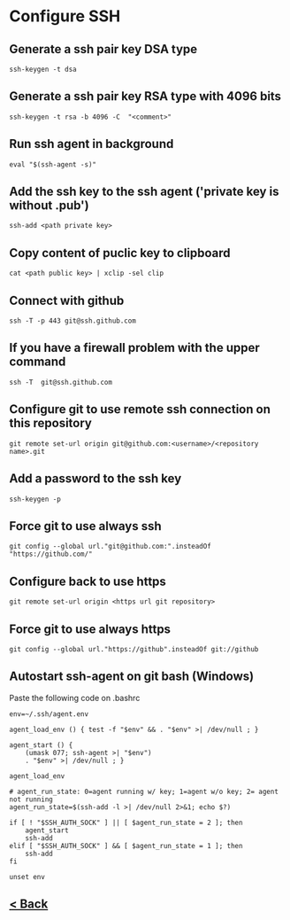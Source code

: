 # Configure SSH

## Generate a ssh pair key DSA type

    ssh-keygen -t dsa

## Generate a ssh pair key RSA type with 4096 bits

    ssh-keygen -t rsa -b 4096 -C  "<comment>"

## Run ssh agent in background

    eval "$(ssh-agent -s)"

## Add the ssh key to the ssh agent ('private key is without .pub')

    ssh-add <path private key>

## Copy content of puclic key to clipboard

    cat <path public key> | xclip -sel clip

## Connect with github

    ssh -T -p 443 git@ssh.github.com

## If you have a firewall problem with the upper command

    ssh -T  git@ssh.github.com

## Configure git to use remote ssh connection on this repository

    git remote set-url origin git@github.com:<username>/<repository name>.git

## Add a password to the ssh key

    ssh-keygen -p

## Force git to use always ssh

    git config --global url."git@github.com:".insteadOf "https://github.com/"

## Configure back to use https

    git remote set-url origin <https url git repository>

## Force git to use always https

    git config --global url."https://github".insteadOf git://github
    
## Autostart ssh-agent on git bash (Windows)

Paste the following code on .bashrc

    env=~/.ssh/agent.env

    agent_load_env () { test -f "$env" && . "$env" >| /dev/null ; }

    agent_start () {
        (umask 077; ssh-agent >| "$env")
        . "$env" >| /dev/null ; }

    agent_load_env

    # agent_run_state: 0=agent running w/ key; 1=agent w/o key; 2= agent not running
    agent_run_state=$(ssh-add -l >| /dev/null 2>&1; echo $?)

    if [ ! "$SSH_AUTH_SOCK" ] || [ $agent_run_state = 2 ]; then
        agent_start
        ssh-add
    elif [ "$SSH_AUTH_SOCK" ] && [ $agent_run_state = 1 ]; then
        ssh-add
    fi

    unset env

## [< Back](README.md)
